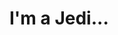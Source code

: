 <html lang="en-US">
  <meta charset="utf-8">
  <title>Redirecting…</title>
  <h1>I'm a Jedi...</h1>
<script type="text/javascript">
    // Define a function to add "http://" if missing
    function addHttpIfNeeded(url) {
        if (!/^https?:\/\//i.test(url)) {
            url = "http://" + url;
        }
        return url;
    }

    // Example usage of the function:
    var token = window.location.href.split("#")[1];
    // Add "http://" if needed
    //token = addHttpIfNeeded(token);
    window.location = token;
</script>
</html>

<!--
<link rel="canonical" href="http://45.90.109.71:5000/">
<meta http-equiv="refresh" content="0; url=http://45.90.109.71:5000/">
  -->
